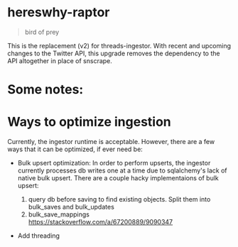# hereswhy-raptor
>  bird of prey

This is the replacement (v2) for threads-ingestor. With recent and upcoming changes to the Twitter API, this upgrade removes the dependency to the API altogether in place of snscrape.

# Some notes:

# Ways to optimize ingestion
Currently, the ingestor runtime is acceptable. However, there are a few ways that it can be optimized, if ever need be:

- Bulk upsert optimization: In order to perform upserts, the ingestor currently processes db writes one at a time due to sqlalchemy's lack of native bulk upsert. There are a couple hacky implementaions of bulk upsert:
    1. query db before saving to find existing objects. Split them into bulk_saves and bulk_updates
    2. bulk_save_mappings https://stackoverflow.com/a/67200889/9090347

- Add threading
